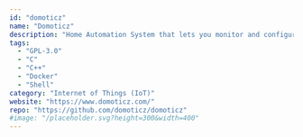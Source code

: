```yaml
---
id: "domoticz"
name: "Domoticz"
description: "Home Automation System that lets you monitor and configure various devices like: Lights, Switches, various sensors/meters like Temperature, Rain, Wind, UV, Electra, Gas, Water and much more."
tags:
  - "GPL-3.0"
  - "C"
  - "C++"
  - "Docker"
  - "Shell"
category: "Internet of Things (IoT)"
website: "https://www.domoticz.com/"
repo: "https://github.com/domoticz/domoticz"
#image: "/placeholder.svg?height=300&width=400"
---
```


